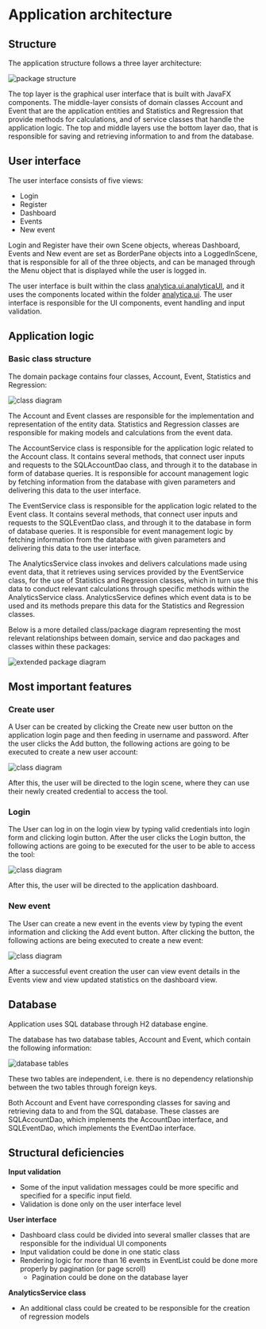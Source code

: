 # Application architecture

## Structure

The application structure follows a three layer architecture:

![package structure](https://github.com/MikaelTornwall/ot-harjoitustyo/blob/master/documentation/images/packagestructure.png?raw=true)

The top layer is the graphical user interface that is built with JavaFX components. The middle-layer consists of domain classes Account and Event that are the application entities and Statistics and Regression that provide methods for calculations, and of service classes that handle the application logic. The top and middle layers use the bottom layer dao, that is responsible for saving and retrieving information to and from the database.

## User interface

The user interface consists of five views:

- Login
- Register
- Dashboard
- Events
- New event

Login and Register have their own Scene objects, whereas Dashboard, Events and New event are set as BorderPane objects into a LoggedInScene, that is responsible for all of the three objects, and can be managed through the Menu object that is displayed while the user is logged in.

The user interface is built within the class [analytica.ui.analyticaUI](https://github.com/MikaelTornwall/ot-harjoitustyo/blob/master/analytica/src/main/java/analytica/ui/AnalyticaUI.java), and it uses the components located within the folder [analytica.ui](https://github.com/MikaelTornwall/ot-harjoitustyo/blob/master/analytica/src/main/java/analytica/ui/). The user interface is responsible for the UI components, event handling and input validation.

## Application logic

### Basic class structure

The domain package contains four classes, Account, Event, Statistics and Regression:

![class diagram](https://github.com/MikaelTornwall/ot-harjoitustyo/blob/master/documentation/images/domainclasses.png?raw=true)

The Account and Event classes are responsible for the implementation and representation of the entity data. Statistics and Regression classes are responsible for making models and calculations from the event data.

The AccountService class is responsible for the application logic related to the Account class. It contains several methods, that connect user inputs and requests to the SQLAccountDao class, and through it to the database in form of database queries. It is responsible for account management logic by fetching information from the database with given parameters and delivering this data to the user interface.

The EventService class is responsible for the application logic related to the Event class. It contains several methods, that connect user inputs and requests to the SQLEventDao class, and through it to the database in form of database queries. It is responsible for event management logic by fetching information from the database with given parameters and delivering this data to the user interface.

The AnalyticsService class invokes and delivers calculations made using event data, that it retrieves using services provided by the EventService class, for the use of Statistics and Regression classes, which in turn use this data to conduct relevant calculations through specific methods within the AnalyticsService class. AnalyticsService defines which event data is to be used and its methods prepare this data for the Statistics and Regression classes.

Below is a more detailed class/package diagram representing the most relevant relationships between domain, service and dao packages and classes within these packages:

![extended package diagram](https://github.com/MikaelTornwall/ot-harjoitustyo/blob/master/documentation/images/extendedpackagestruct.png?raw=true)

## Most important features

### Create user

A User can be created by clicking the Create new user button on the application login page and then feeding in username and password. After the user clicks the Add button, the following actions are going to be executed to create a new user account:

![class diagram](https://github.com/MikaelTornwall/ot-harjoitustyo/blob/master/documentation/images/create_sequence.png?raw=true)

After this, the user will be directed to the login scene, where they can use their newly created credential to access the tool.

### Login

The User can log in on the login view by typing valid credentials into login form and clicking login button. After the user clicks the Login button, the following actions are going to be executed for the user to be able to access the tool:

![class diagram](https://github.com/MikaelTornwall/ot-harjoitustyo/blob/master/documentation/images/login_sequence.png?raw=true)

After this, the user will be directed to the application dashboard.

### New event

The User can create a new event in the events view by typing the event information and clicking the Add event button. After clicking the button, the following actions are being executed to create a new event:

![class diagram](https://github.com/MikaelTornwall/ot-harjoitustyo/blob/master/documentation/images/newevent_sequence.png?raw=true)

After a successful event creation the user can view event details in the Events view and view updated statistics on the dashboard view.

## Database

Application uses SQL database through H2 database engine.

The database has two database tables, Account and Event, which contain the following information:

![database tables](https://github.com/MikaelTornwall/ot-harjoitustyo/blob/master/documentation/images/databasetables.png?raw=true)

These two tables are independent, i.e. there is no dependency relationship between the two tables through foreign keys.

Both Account and Event have corresponding classes for saving and retrieving data to and from the SQL database. These classes are SQLAccountDao, which implements the AccountDao interface, and SQLEventDao, which implements the EventDao interface.

## Structural deficiencies

__Input validation__
- Some of the input validation messages could be more specific and specified for a specific input field.
- Validation is done only on the user interface level

__User interface__
- Dashboard class could be divided into several smaller classes that are responsible for the individual UI components
- Input validation could be done in one static class
- Rendering logic for more than 16 events in EventList could be done more properly by pagination (or page scroll)
  - Pagination could be done on the database layer

__AnalyticsService class__
- An additional class could be created to be responsible for the creation of regression models
